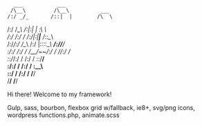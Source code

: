       ___           ___                          
     /\__\         /\__\          ___            
    /:/ _/_       /::|  |        /\  \           
   /:/ /\__\     /:|:|  |        \:\  \          
  /:/ /:/ _/_   /:/|:|__|__      /::\__\         
 /:/_/:/ /\__\ /:/ |::::\__\  __/:/\/__/         
 \:\/:/ /:/  / \/__/~~/:/  / /\/:/  /            
  \::/_/:/  /        /:/  /  \::/__/             
   \:\/:/  /        /:/  /    \:\__\             
    \::/  /        /:/  /      \/__/             
     \/__/         \/__/                         

Hi there! Welcome to my framework!

Gulp, sass, bourbon, flexbox grid w/fallback, ie8+, svg/png icons, wordpress functions.php, animate.scss 
